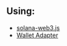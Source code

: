 ## Using:
- [solana-web3.js](https://github.com/solana-foundation/solana-web3.js)
- [Wallet Adapter](https://github.com/anza-xyz/wallet-adapter?tab=readme-ov-file)